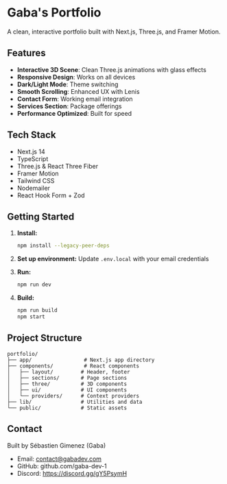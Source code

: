 # Gaba's Portfolio

A clean, interactive portfolio built with Next.js, Three.js, and Framer Motion.

## Features

- **Interactive 3D Scene**: Clean Three.js animations with glass effects
- **Responsive Design**: Works on all devices
- **Dark/Light Mode**: Theme switching
- **Smooth Scrolling**: Enhanced UX with Lenis
- **Contact Form**: Working email integration
- **Services Section**: Package offerings
- **Performance Optimized**: Built for speed

## Tech Stack

- Next.js 14
- TypeScript
- Three.js & React Three Fiber
- Framer Motion
- Tailwind CSS
- Nodemailer
- React Hook Form + Zod

## Getting Started

1. **Install:**
   ```bash
   npm install --legacy-peer-deps
   ```

2. **Set up environment:**
   Update `.env.local` with your email credentials

3. **Run:**
   ```bash
   npm run dev
   ```

4. **Build:**
   ```bash
   npm run build
   npm start
   ```

## Project Structure

```
portfolio/
├── app/                 # Next.js app directory
├── components/          # React components
│   ├── layout/         # Header, footer
│   ├── sections/       # Page sections
│   ├── three/          # 3D components
│   ├── ui/             # UI components
│   └── providers/      # Context providers
├── lib/                # Utilities and data
└── public/             # Static assets
```

## Contact

Built by Sébastien Gimenez (Gaba)
- Email: contact@gabadev.com
- GitHub: github.com/gaba-dev-1
- Discord: https://discord.gg/gY5PsymH
